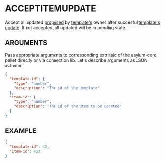 # ACCEPTITEMUPDATE

Accept all updated [proposed](submittemplatechangeproposal.md) by [template's](../entities/template.md) owner after succesful [template's update](updatetemplate.md). If not accepted, all updated will be in pending state.

## ARGUMENTS

Pass appropriate arguments to corresponding extrinsic of the asylum-core pallet directly or via connection lib. Let's describe arguments as JSON scheme:

```json
{
  "template-id": {
    "type": "number",
    "description": "The id of the template"
  },
  "item-id": {
    "type": "number",
    "description": "The id of the item to be updated"
  }
}
```

## EXAMPLE

```json
{
  "template-id": 42,
  "item-id": 453
}